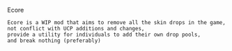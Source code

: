 Ecore

	Ecore is a WIP mod that aims to remove all the skin drops in the game,
	not conflict with UCP additions and changes,
	provide a utility for individuals to add their own drop pools,
	and break nothing (preferably)
